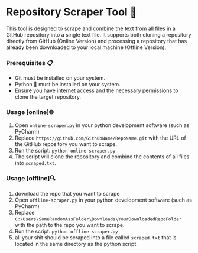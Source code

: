 # Repository Scraper Tool 📜

This tool is designed to scrape and combine the text from all files in a GitHub repository into a single text file. It supports both cloning a repository directly from GitHub (Online Version) and processing a repository that has already been downloaded to your local machine (Offline Version).

### Prerequisites 📋

- Git must be installed on your system.
- Python 🐍 must be installed on your system.
- Ensure you have internet access and the necessary permissions to clone the target repository.

### Usage [online]🌐

1. Open `online-scraper.py` in your python development software (such as PyCharm)
2. Replace `https://github.com/GithubName/RepoName.git` with the URL of the GitHub repository you want to scrape.
3. Run the script: `python online-scraper.py`
4. The script will clone the repository and combine the contents of all files into `scraped.txt`.

### Usage [offline]🔍

1. download the repo that you want to scrape
2. Open `offline-scraper.py` in your python development software (such as PyCharm)
3. Replace `C:\Users\SomeRandomAssFolder\Downloads\YourDownloadedRepoFolder` with the path to the repo you want to scrape.
4. Run the script: `python offline-scraper.py`
5. all your shit should be scraped into a file called `scraped.txt` that is located in the same directory as the python script
